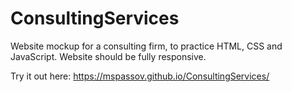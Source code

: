 # ConsultingServices
Website mockup for a consulting firm, to practice HTML, CSS and JavaScript. Website should be fully responsive. 

Try it out here:
https://mspassov.github.io/ConsultingServices/
